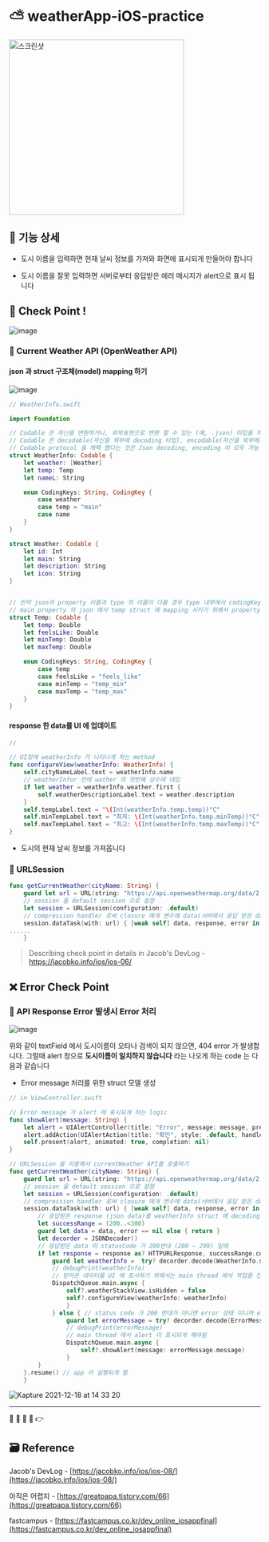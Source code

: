 # ⛅️ weatherApp-iOS-practice

<img width="350" alt="스크린샷" src="https://user-images.githubusercontent.com/28912774/146631143-7524bfb4-5f84-416c-a316-3d9d56ea21db.gif">

## 📌 기능 상세

- 도시 이름을 입력하면 현재 날씨 정보를 가져와 화면에 표시되게 만들어야 합니다

- 도시 이름을 잘못 입력하면 서버로부터 응답받은 에러 메시지가 alert으로 표시 됩니다

## 🔑 Check Point !

![image](https://user-images.githubusercontent.com/28912774/146631112-f5bb1378-ac2e-4dfe-bcb1-d790392ec992.png)

### 🔷 Current Weather API (OpenWeather API)

#### json 과 struct 구조체(model) mapping 하기

![image](https://user-images.githubusercontent.com/28912774/146618816-114981b1-717a-43c3-be8d-e336b498637a.png)

```swift
// WeatherInfo.swift

import Foundation

// Codable 은 자신을 변환하거나, 외부표현으로 변환 할 수 있는 (예, .json) 타입을 의미함
// Codable 은 decodable(자신을 외부에 decoding 타입), encodable(자신을 외부에서 encoding 타입)
// Codable protocol 을 채택 했다는 것은 Json decoding, encoding 이 모두 가능 하다는 것임, 즉 Json <-> WeatherInfo 객체
struct WeatherInfo: Codable {
	let weather: [Weather]
	let temp: Temp
	let nameL: String

	enum CodingKeys: String, CodingKey {
		case weather
		case temp = "main"
		case name
	}
}

struct Weather: Codable {
	let id: Int
	let main: String
	let description: String
	let icon: String
}


// 만약 json의 property 이름과 type 의 이름이 다를 경우 type 내부에서 codingKeys 라는 String type 의 열거형을 선언하고 codingKey protocol 을 준수하게 만들어야 함
// main property 의 json 에서 temp struct 에 mapping 시키기 위해서 property 정의함
struct Temp: Codable {
	let temp: Double
	let feelsLike: Double
	let minTemp: Double
	let maxTemp: Double

	enum CodingKeys: String, CodingKey {
		case temp
		case feelsLike = "feels_like"
		case minTemp = "temp_min"
		case maxTemp = "temp_max"
	}
}
```

#### response 한 data를 UI 에 업데이트

```swift
//

// UI창에 weatherInfo 가 나타나게 하는 method
func configureView(weatherInfo: WeatherInfo) {
	self.cityNameLabel.text = weatherInfo.name
	// weatherInfor 안에 wather 의 첫번째 상수에 대입
	if let weather = weatherInfo.weather.first {
		self.weatherDescriptionLabel.text = weather.description
	}
	self.tempLabel.text = "\(Int(weatherInfo.temp.temp))°C"
	self.minTempLabel.text = "최저: \(Int(weatherInfo.temp.minTemp))°C"
	self.maxTempLabel.text = "최고: \(Int(weatherInfo.temp.maxTemp))°C"
}
```

- 도시의 현재 날씨 정보를 가져옵니다

### 🔷 URLSession

```swift
func getCurrentWeather(cityName: String) {
	guard let url = URL(string: "https://api.openweathermap.org/data/2.5/weather?q=\(cityName)&units=metric&lang=kr&appid=0fb8463dce1de96897cba0b1eff08e18") else { return }
	// session 을 default session 으로 설정
	let session = URLSession(configuration: .default)
	// compression handler 로써 closure 매개 변수에 data(서버에서 응답 받은 data), response(HTTP header 나 상태 코드의 metaData), error(error 코드 반환)
	session.dataTask(with: url) { [weak self] data, response, error in
......
	}
```

> Describing check point in details in Jacob's DevLog - https://jacobko.info/ios/ios-06/

## ❌ Error Check Point

### 🔶 API Response Error 발생시 Error 처리

![image](https://user-images.githubusercontent.com/28912774/146629837-ece86509-5b1e-4909-8a35-93463e0a82d5.png)

위와 같이 textField 에서 도시이름이 오타나 검색이 되지 않으면, 404 error 가 발생합니다. 그럴때 alert 창으로 **도시이름이 일치하지 않습니다** 라는 나오게 하는 code 는 다음과 같습니다

- Error message 처리를 위한 struct 모델 생성

```swift
// in ViewController.swift

// Error message 가 alert 에 표시되게 하는 logic
func showAlert(message: String) {
	let alert = UIAlertController(title: "Error", message: message, preferredStyle: .alert)
	alert.addAction(UIAlertAction(title: "확인", style: .default, handler: nil))
	self.present(alert, animated: true, completion: nil)
}

// URLSession 을 이용해서 currentWeather API를 호출하기
func getCurrentWeather(cityName: String) {
	guard let url = URL(string: "https://api.openweathermap.org/data/2.5/weather?q=\(cityName)&units=metric&lang=kr&appid=0fb8463dce1de96897cba0b1eff08e18") else { return }
	// session 을 default session 으로 설정
	let session = URLSession(configuration: .default)
	// compression handler 로써 closure 매개 변수에 data(서버에서 응답 받은 data), response(HTTP header 나 상태 코드의 metaData), error(error 코드 반환)
	session.dataTask(with: url) { [weak self] data, response, error in
		// 응답받은 response (json data)를 weatherInfo struct 에 decoding 되게 하는 logic
		let successRange = (200..<300)
		guard let data = data, error == nil else { return }
		let decorder = JSONDecoder()
		// 응답받은 data 의 statusCode 가 200번대 (200 ~ 299) 일때
		if let response = response as? HTTPURLResponse, successRange.contains(response.statusCode) {
			guard let weatherInfo =  try? decorder.decode(WeatherInfo.self, from: data) else { return }
			// debugPrint(weatherInfo)
			// 받아온 데이터를 UI 에 표시하기 위해서는 main thread 에서 작업을 진행 햐여 됩
			DispatchQueue.main.async {
				self?.weatherStackView.isHidden = false
				self?.configureView(weatherInfo: weatherInfo)
				}
			} else { // status code 가 200 번대가 아니면 error 상태 이니까 error message 생성 logic
				guard let errorMessage = try? decorder.decode(ErrorMessage.self, from: data) else { return }
				// debugPrint(errorMessage)
				// main thread 에서 alert 이 표시되게 해야됨
				DispatchQueue.main.async {
					self?.showAlert(message: errorMessage.message)
				}
		}
	}.resume() // app 이 실행되게 함
	}
```

![Kapture 2021-12-18 at 14 33 20](https://user-images.githubusercontent.com/28912774/146630539-dcb10199-0ca2-419b-9513-8beb8eab2c97.gif)

---

🔶 🔷 📌 🔑 👉

## 🗃 Reference

Jacob's DevLog - [https://jacobko.info/ios/ios-08/](https://jacobko.info/ios/ios-08/)

아직은 어렵지 - [https://greatpapa.tistory.com/66](https://greatpapa.tistory.com/66)

fastcampus - [https://fastcampus.co.kr/dev_online_iosappfinal](https://fastcampus.co.kr/dev_online_iosappfinal)
